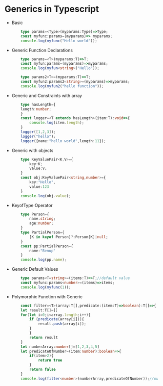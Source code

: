 # Generics in Typescript

- Basic
    ```typescript
        type params=<Type>(myparams:Type)=>Type;
        const myfunc:params=(myparams)=> myparams;
        console.log(myfunc("Hello world"));
    ```
- Generic Function Declarations
    ```typescript
        type params=<T>(myparams:T)=>T;
        const myfun:params=(myparams)=>myparams;
        console.log(myfun<string>("Hello"));

        type params2<T>=(myparams:T)=>T;
        const myfun2:params2<string>=(myparams)=>myparams;
        console.log(myfun2("hello function"));
    ```
- Generic and Constraints with array
    ```typescript
        type hasLength={
        length:number;
        }
        const logger=<T extends hasLength>(item:T):void=>{
            console.log(item.length);
        }
        logger([1,2,3]);
        logger("hello");
        logger({name:"hello world",length:11});
    ```
- Generic with objects
    ```typescript
        type KeyValuePair<K,V>={
            key:K;
            value:V;
        }
        const obj:KeyValuePair<string,number>={
            key:"Hello",
            value:123
        }
        console.log(obj.value);
    ```
- KeyofType Operator
    ```typescript
        type Person={
            name:string;
            age:number;
        }
        type PartialPerson={
            [K in keyof Person]?:Person[K]|null;
        }
        const pp:PartialPerson={
            name:"Benup"
        }
        console.log(pp.name);
    ```
- Generic Default Values
    ```typescript
        type params<T=string>=(items:T)=>T;//default value
        const myfunc:params<number>=(items)=>items;
        console.log(myfunc(1));
    ```
- Polymorphic Function with Generic
    ```typescript
        const filter=<T>(array:T[],predicate:(item:T)=>boolean):T[]=>{
        let result:T[]=[]
        for(let i=0;i<array.length;i++){
            if (predicate(array[i])){
                result.push(array[i]);
            }
            }
            return result
        }
        let numberArray:number[]=[1,2,3,4,5]
        let predicateOfNumber=(item:number):boolean=>{
            if(item>2){
                return true
            }
            return false
        }
        console.log(filter<number>(numberArray,predicateOfNumber));//output[3,4,5]
    ```